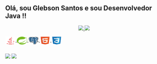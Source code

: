 ## Olá, sou Glebson Santos e sou Desenvolvedor Java !!
<div align="center">
  <a href="https://github.com/ApenasGlebson">
  <img height="180em" src="https://github-readme-stats.vercel.app/api?username=ApenasGlebson&show_icons=true&theme=dark&include_all_commits=true&count_private=true"/>
    <img height="180em" src="https://github-readme-stats.vercel.app/api/top-langs/?username=ApenasGlebson&theme=dark&include_all_commits=true&count_private=true"/>
</div>
<div style="display: inline_block"><br>
  <img align="center" alt="java" height="25" width="33" src="https://github.com/devicons/devicon/blob/master/icons/java/java-plain.svg">
  <img align="center" alt="Spring" height="25" width="33" src="https://github.com/devicons/devicon/blob/master/icons/spring/spring-original.svg">
  <img align="center" alt="Postgresql" height="25" width="33" src="https://github.com/devicons/devicon/blob/master/icons/postgresql/postgresql-original.svg">
  <img align="center" alt="HTML" height="25" width="33" src="https://raw.githubusercontent.com/devicons/devicon/master/icons/html5/html5-original.svg">
  <img align="center" alt="CSS" height="25" width="33" src="https://raw.githubusercontent.com/devicons/devicon/master/icons/css3/css3-original.svg">
</div>
  
  ##
 
<div> 
  <a href = "mailto:GlebsonSantos@outlook.pt"><img src="https://img.shields.io/badge/-Gmail-%23333?style=for-the-badge&logo=Gmail&logoColor=white" target="_blank"></a>
  <a href="https://www.linkedin.com/in/glebson-santos-6066231b9/" target="_blank"><img src="https://img.shields.io/badge/-LinkedIn-%230077B5?style=for-the-badge&logo=linkedin&logoColor=white" target="_blank"></a> 
</div

